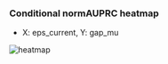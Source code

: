### Conditional normAUPRC heatmap

- X: eps_current, Y: gap_mu

![heatmap](/home/elicer/project_0814_2/results/20250818-100105/holdout/conditional_heatmap_eps_current_vs_gap_mu.png)
